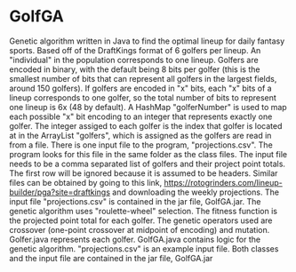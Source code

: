 # GolfGA
Genetic algorithm written in Java to find the optimal lineup for daily fantasy sports.
Based off of the DraftKings format of 6 golfers per lineup. An "individual" in the population corresponds to one lineup. Golfers are encoded in binary, with the default being 8 bits per golfer (this is the smallest number of bits that can represent all golfers in the largest fields, around 150 golfers). If golfers are encoded in "x" bits, each "x" bits of a lineup corresponds to one golfer, so the total number of bits to represent one lineup is 6x (48 by default). 
A HashMap "golferNumber" is used to map each possible "x" bit encoding to an integer that represents exactly one golfer. The integer assiged to each golfer is the index that golfer is located at in the ArrayList "golfers", which is assigned as the golfers are read in from a file.
There is one input file to the program, "projections.csv". The program looks for this file in the same folder as the class files. The input file needs to be a comma separated list of golfers and their project point totals. The first row will be ignored because it is assumed to be headers. Similar files can be obtained by going to this link, https://rotogrinders.com/lineup-builder/pga?site=draftkings and downloading the weekly projections. The input file "projections.csv" is contained in the jar file, GolfGA.jar.
The genetic algorithm uses "roulette-wheel" selection. The fitness function is the projected point total for each golfer. The genetic operators used are crossover (one-point crossover at midpoint of encoding) and mutation.
Golfer.java represents each golfer. GolfGA.java contains logic for the genetic algorithm. "projections.csv" is an example input file. Both classes and the input file are contained in the jar file, GolfGA.jar
